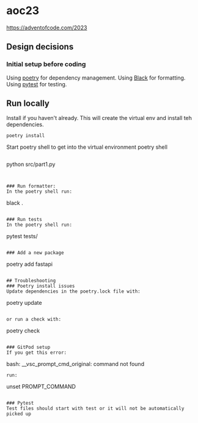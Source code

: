 # aoc23
https://adventofcode.com/2023


## Design decisions

### Initial setup before coding
Using [poetry](https://python-poetry.org/) for dependency management.
Using [Black](https://github.com/psf/black) for formatting.
Using [pytest](https://docs.pytest.org) for testing.

## Run locally
Install if you haven't already. This will create the virtual env and install teh dependencies.
```
poetry install
```

Start poetry shell to get into the virtual environment
poetry shell
```

```
python src/part1.py
```


### Run formatter:
In the poetry shell run:
```
black .
```

### Run tests
In the poetry shell run:
```
pytest tests/
```

### Add a new package
```
poetry add fastapi
```

## Troubleshooting
### Poetry install issues
Update dependencies in the poetry.lock file with:
```
poetry update
```

or run a check with:
```
poetry check
```

### GitPod setup
If you get this error:
```
bash: __vsc_prompt_cmd_original: command not found
```
run:
```
unset PROMPT_COMMAND
```

### Pytest
Test files should start with test or it will not be automatically picked up